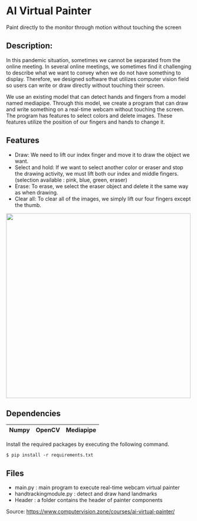 # AI Virtual Painter
 Paint directly to the monitor through motion without touching the screen

## Description:
 In this pandemic situation, sometimes we cannot be separated from the online meeting. In several online meetings, we sometimes find it challenging to describe what we want to convey when we do not have something to display. Therefore, we designed software that utilizes computer vision field so users can write or draw directly without touching their screen.

We use an existing model that can detect hands and fingers from a model named mediapipe. Through this model, we create a program that can draw and write something on a real-time webcam without touching the screen. The program has features to select colors and delete images. These features utilize the position of our fingers and hands to change it.

## Features

* Draw: We need to lift our index finger and move it to draw the object we want. 
* Select and hold: If we want to select another color or eraser and stop the drawing activity, we must lift both our index and middle fingers. (selection available : pink, blue, green, eraser)
* Erase: To erase, we select the eraser object and delete it the same way as when drawing. 
* Clear all: To clear all of the images, we simply lift our four fingers except the thumb.


<img src="https://user-images.githubusercontent.com/88226713/173982541-7109de3d-0306-4472-993a-be4d1c6fc0af.png" width="500">

## Dependencies

Numpy | OpenCV | Mediapipe
--- | --- | ---

Install the required packages by executing the following command.

`$ pip install -r requirements.txt`

## Files
* main.py : main program to execute real-time webcam virtual painter
* handtrackingmodule.py : detect and draw hand landmarks 
* Header : a folder contains the header of painter components

Source: https://www.computervision.zone/courses/ai-virtual-painter/

